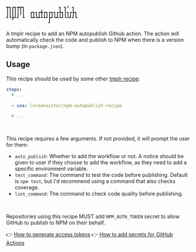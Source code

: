 ```
┳┓┏┓┳┳┓             ┓ ┓• ┓ 
┃┃┃┃┃┃┃  ┏┓┓┏╋┏┓┏┓┓┏┣┓┃┓┏┣┓
┛┗┣┛┛ ┗  ┗┻┗┻┗┗┛┣┛┗┻┗┛┗┗┛┛┗
                ┛          
```
A tmplr recipe to add an NPM autopublish Github action. The action will automatically check the
code and publish to NPM when there is a version bump (in `package.json`).

## Usage

This recipe should be used by some other [tmplr recipe](https://github.com/loreanvictor/tmplr):

```yml
steps:
  # ...

  - use: loreanvictor/npm-autopublish-recipe

  # ...
```

<br>

This recipe requires a few arguments. If not provided, it will prompt the user for them:

- `auto_publish`: Whether to add the workflow or not. A notice should be given to user if they choose to add the workflow, as they need to add a specific environment variable.
- `test_command`: The command to test the code before publishing. Default is `npm test`, but I'd recommend using a command that also checks coverage.
- `lint_command`: The command to check code quality before publishing.

<br>

Repositories using this recipe MUST add `NPM_AUTH_TOKEN` secret to allow GitHub to publish to NPM on their behalf.

👉 [How to generate access tokens](https://docs.npmjs.com/creating-and-viewing-access-tokens)
👉 [How to add secrets for GitHub Actions](https://docs.github.com/en/actions/security-guides/encrypted-secrets)

<br><br>

